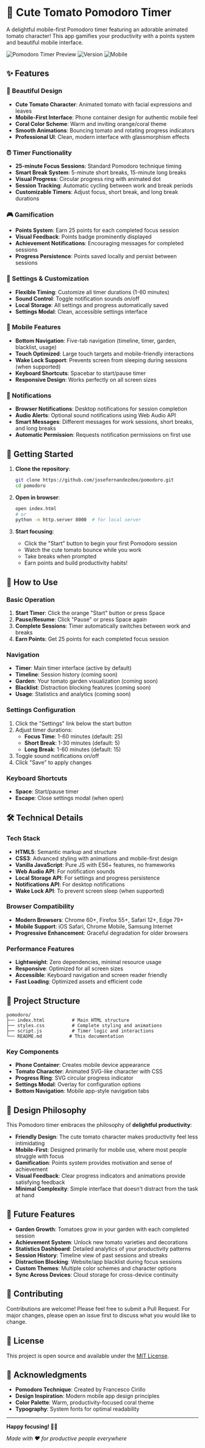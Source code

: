 # 🍅 Cute Tomato Pomodoro Timer

A delightful mobile-first Pomodoro timer featuring an adorable animated tomato character! This app gamifies your productivity with a points system and beautiful mobile interface.

![Pomodoro Timer Preview](https://img.shields.io/badge/Status-Active-brightgreen) ![Version](https://img.shields.io/badge/Version-2.0.0-blue) ![Mobile](https://img.shields.io/badge/Mobile-Optimized-orange)

## ✨ Features

### 🎨 Beautiful Design
- **Cute Tomato Character**: Animated tomato with facial expressions and leaves
- **Mobile-First Interface**: Phone container design for authentic mobile feel
- **Coral Color Scheme**: Warm and inviting orange/coral theme
- **Smooth Animations**: Bouncing tomato and rotating progress indicators
- **Professional UI**: Clean, modern interface with glassmorphism effects

### ⏰ Timer Functionality
- **25-minute Focus Sessions**: Standard Pomodoro technique timing
- **Smart Break System**: 5-minute short breaks, 15-minute long breaks
- **Visual Progress**: Circular progress ring with animated dot
- **Session Tracking**: Automatic cycling between work and break periods
- **Customizable Timers**: Adjust focus, short break, and long break durations

### 🎮 Gamification
- **Points System**: Earn 25 points for each completed focus session
- **Visual Feedback**: Points badge prominently displayed
- **Achievement Notifications**: Encouraging messages for completed sessions
- **Progress Persistence**: Points saved locally and persist between sessions

### 🔧 Settings & Customization
- **Flexible Timing**: Customize all timer durations (1-60 minutes)
- **Sound Control**: Toggle notification sounds on/off
- **Local Storage**: All settings and progress automatically saved
- **Settings Modal**: Clean, accessible settings interface

### 📱 Mobile Features
- **Bottom Navigation**: Five-tab navigation (timeline, timer, garden, blacklist, usage)
- **Touch Optimized**: Large touch targets and mobile-friendly interactions
- **Wake Lock Support**: Prevents screen from sleeping during sessions (when supported)
- **Keyboard Shortcuts**: Spacebar to start/pause timer
- **Responsive Design**: Works perfectly on all screen sizes

### 🔔 Notifications
- **Browser Notifications**: Desktop notifications for session completion
- **Audio Alerts**: Optional sound notifications using Web Audio API
- **Smart Messages**: Different messages for work sessions, short breaks, and long breaks
- **Automatic Permission**: Requests notification permissions on first use

## 🚀 Getting Started

1. **Clone the repository**:
   ```bash
   git clone https://github.com/josefernandezdeo/pomodoro.git
   cd pomodoro
   ```

2. **Open in browser**:
   ```bash
   open index.html
   # or
   python -m http.server 8000  # for local server
   ```

3. **Start focusing**:
   - Click the "Start" button to begin your first Pomodoro session
   - Watch the cute tomato bounce while you work
   - Take breaks when prompted
   - Earn points and build productivity habits!

## 🎯 How to Use

### Basic Operation
1. **Start Timer**: Click the orange "Start" button or press Space
2. **Pause/Resume**: Click "Pause" or press Space again
3. **Complete Sessions**: Timer automatically switches between work and breaks
4. **Earn Points**: Get 25 points for each completed focus session

### Navigation
- **Timer**: Main timer interface (active by default)
- **Timeline**: Session history (coming soon)
- **Garden**: Your tomato garden visualization (coming soon)
- **Blacklist**: Distraction blocking features (coming soon)
- **Usage**: Statistics and analytics (coming soon)

### Settings Configuration
1. Click the "Settings" link below the start button
2. Adjust timer durations:
   - **Focus Time**: 1-60 minutes (default: 25)
   - **Short Break**: 1-30 minutes (default: 5)
   - **Long Break**: 1-60 minutes (default: 15)
3. Toggle sound notifications on/off
4. Click "Save" to apply changes

### Keyboard Shortcuts
- **Space**: Start/pause timer
- **Escape**: Close settings modal (when open)

## 🛠️ Technical Details

### Tech Stack
- **HTML5**: Semantic markup and structure
- **CSS3**: Advanced styling with animations and mobile-first design
- **Vanilla JavaScript**: Pure JS with ES6+ features, no frameworks
- **Web Audio API**: For notification sounds
- **Local Storage API**: For settings and progress persistence
- **Notifications API**: For desktop notifications
- **Wake Lock API**: To prevent screen sleep (when supported)

### Browser Compatibility
- **Modern Browsers**: Chrome 60+, Firefox 55+, Safari 12+, Edge 79+
- **Mobile Support**: iOS Safari, Chrome Mobile, Samsung Internet
- **Progressive Enhancement**: Graceful degradation for older browsers

### Performance Features
- **Lightweight**: Zero dependencies, minimal resource usage
- **Responsive**: Optimized for all screen sizes
- **Accessible**: Keyboard navigation and screen reader friendly
- **Fast Loading**: Optimized assets and efficient code

## 📂 Project Structure

```
pomodoro/
├── index.html          # Main HTML structure
├── styles.css          # Complete styling and animations
├── script.js           # Timer logic and interactions
└── README.md          # This documentation
```

### Key Components
- **Phone Container**: Creates mobile device appearance
- **Tomato Character**: Animated SVG-like character with CSS
- **Progress Ring**: SVG circular progress indicator
- **Settings Modal**: Overlay for configuration options
- **Bottom Navigation**: Mobile app-style navigation tabs

## 🎨 Design Philosophy

This Pomodoro timer embraces the philosophy of **delightful productivity**:

- **Friendly Design**: The cute tomato character makes productivity feel less intimidating
- **Mobile-First**: Designed primarily for mobile use, where most people struggle with focus
- **Gamification**: Points system provides motivation and sense of achievement
- **Visual Feedback**: Clear progress indicators and animations provide satisfying feedback
- **Minimal Complexity**: Simple interface that doesn't distract from the task at hand

## 🔮 Future Features

- **Garden Growth**: Tomatoes grow in your garden with each completed session
- **Achievement System**: Unlock new tomato varieties and decorations
- **Statistics Dashboard**: Detailed analytics of your productivity patterns
- **Session History**: Timeline view of past sessions and streaks
- **Distraction Blocking**: Website/app blacklist during focus sessions
- **Custom Themes**: Multiple color schemes and character options
- **Sync Across Devices**: Cloud storage for cross-device continuity

## 🤝 Contributing

Contributions are welcome! Please feel free to submit a Pull Request. For major changes, please open an issue first to discuss what you would like to change.

## 📄 License

This project is open source and available under the [MIT License](LICENSE).

## 🙏 Acknowledgments

- **Pomodoro Technique**: Created by Francesco Cirillo
- **Design Inspiration**: Modern mobile app design principles
- **Color Palette**: Warm, productivity-focused coral theme
- **Typography**: System fonts for optimal readability

---

**Happy focusing! 🍅✨**

*Made with ❤️ for productive people everywhere* 